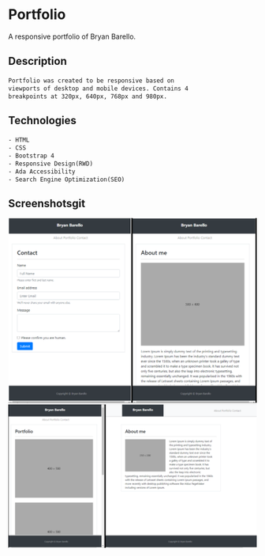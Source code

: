 # Portfolio

A responsive portfolio of Bryan Barello.

## Description

```
Portfolio was created to be responsive based on 
viewports of desktop and mobile devices. Contains 4 
breakpoints at 320px, 640px, 768px and 980px. 

```

## Technologies

```
- HTML
- CSS
- Bootstrap 4
- Responsive Design(RWD)
- Ada Accessibility
- Search Engine Optimization(SEO)

```

## Screenshotsgit 

![Responsive](portfolio1.png)
![Responsive and Desktop](portfolio2.png)

